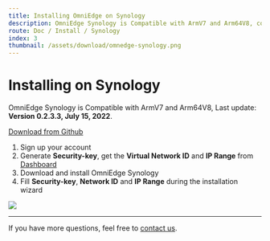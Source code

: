 ```yaml
---
title: Installing OmniEdge on Synology
description: OmniEdge Synology is Compatible with ArmV7 and Arm64V8, connect to private network.
route: Doc / Install / Synology
index: 3
thumbnail: /assets/download/omnedge-synology.png
---
```


# Installing on Synology

OmniEdge Synology is Compatible with ArmV7 and Arm64V8, Last update: **Version 0.2.3.3, July 15, 2022**.

[Download from Github](https://github.com/omniedgeio/omniedge-synology/releases)

1. Sign up your account
2. Generate **Security-key**, get the **Virtual Network ID** and **IP Range** from [Dashboard](https://omniedge.io/dashboard)
3. Download and install OmniEdge Synology
4. Fill **Security-key**, **Network ID** and **IP Range** during the installation wizard

![](/assets/download/oomniedge-synology-en.png)



-----

If you have more questions, feel free to [contact us](mailto:support@omniedge.io).